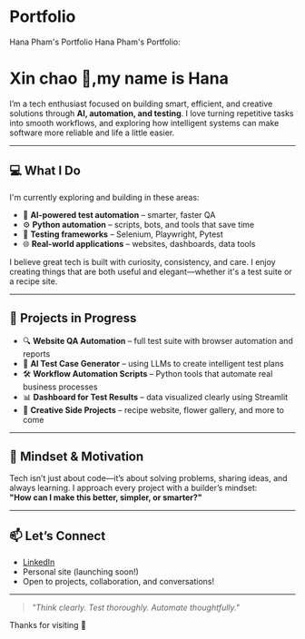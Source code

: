 # Portfolio
Hana Pham's Portfolio
Hana Pham's Portfolio:

# Xin chao 👋,my name is Hana

I’m a tech enthusiast focused on building smart, efficient, and creative solutions through **AI, automation, and testing**. I love turning repetitive tasks into smooth workflows, and exploring how intelligent systems can make software more reliable and life a little easier.

---

## 💻 What I Do

I'm currently exploring and building in these areas:
- 🤖 **AI-powered test automation** – smarter, faster QA
- ⚙️ **Python automation** – scripts, bots, and tools that save time
- 🧪 **Testing frameworks** – Selenium, Playwright, Pytest
- 🌐 **Real-world applications** – websites, dashboards, data tools

I believe great tech is built with curiosity, consistency, and care. I enjoy creating things that are both useful and elegant—whether it's a test suite or a recipe site.

---

## 🔨 Projects in Progress
- 🔍 **Website QA Automation** – full test suite with browser automation and reports
- 🧠 **AI Test Case Generator** – using LLMs to create intelligent test plans
- 🛠️ **Workflow Automation Scripts** – Python tools that automate real business processes
- 📊 **Dashboard for Test Results** – data visualized clearly using Streamlit
- 🍰 **Creative Side Projects** – recipe website, flower gallery, and more to come

---

## 🧠 Mindset & Motivation

Tech isn’t just about code—it’s about solving problems, sharing ideas, and always learning. I approach every project with a builder’s mindset:  
**"How can I make this better, simpler, or smarter?"**

---

## 📫 Let’s Connect

- [LinkedIn](https://www.linkedin.com/in/hana-pham-601a551b0/)
- Personal site (launching soon!)
- Open to projects, collaboration, and conversations!

---

> *"Think clearly. Test thoroughly. Automate thoughtfully."*

Thanks for visiting 🤍
